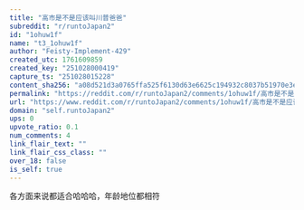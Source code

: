 ```yaml
---
title: "高市是不是应该叫川普爸爸"
subreddit: "r/runtoJapan2"
id: "1ohuw1f"
name: "t3_1ohuw1f"
author: "Feisty-Implement-429"
created_utc: 1761609859
created_key: "251028000419"
capture_ts: "251028015228"
content_sha256: "a08d521d3a0765ffa525f6130d63e6625c194932c8037b51970e3e5e05b936cc"
permalink: "https://reddit.com/r/runtoJapan2/comments/1ohuw1f/高市是不是应该叫川普爸爸/"
url: "https://www.reddit.com/r/runtoJapan2/comments/1ohuw1f/高市是不是应该叫川普爸爸/"
domain: "self.runtoJapan2"
ups: 0
upvote_ratio: 0.1
num_comments: 4
link_flair_text: ""
link_flair_css_class: ""
over_18: false
is_self: true
---
```


各方面来说都适合哈哈哈，年龄地位都相符
